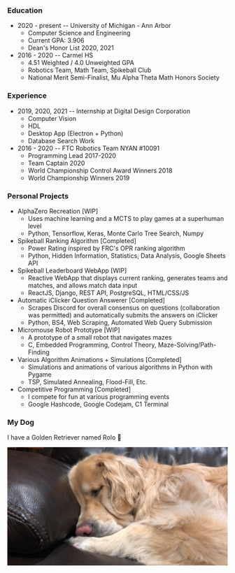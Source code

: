 ### Education
- 2020 - present -- University of Michigan - Ann Arbor
  - Computer Science and Engineering
  - Current GPA: 3.906
  - Dean's Honor List 2020, 2021
- 2016 - 2020 -- Carmel HS
  - 4.51 Weighted / 4.0 Unweighted GPA
  - Robotics Team, Math Team, Spikeball Club
  - National Merit Semi-Finalist, Mu Alpha Theta Math Honors Society


### Experience
- 2019, 2020, 2021 -- Internship at Digital Design Corporation
  - Computer Vision
  - HDL
  - Desktop App (Electron + Python)
  - Database Search Work
- 2016 - 2020 -- FTC Robotics Team NYAN #10091
  - Programming Lead 2017-2020
  - Team Captain 2020
  - World Championship Control Award Winners 2018
  - World Championship Winners 2019


### Personal Projects
- AlphaZero Recreation [WIP]
  - Uses machine learning and a MCTS to play games at a superhuman level
  - Python, Tensorflow, Keras, Monte Carlo Tree Search, Numpy
- Spikeball Ranking Algorithm [Completed]
  - Power Rating inspired by FRC's OPR ranking algorithm
  - Python, Hidden Information, Statistics, Data Analysis, Google Sheets API
- Spikeball Leaderboard WebApp [WIP]
  - Reactive WebApp that displays current ranking, generates teams and matches, and allows match data input
  - ReactJS, Django, REST API, PostgreSQL, HTML/CSS/JS
- Automatic iClicker Question Answerer [Completed]
  - Scrapes Discord for overall consensus on questions (collaboration was permitted) and automatically submits the answers on iClicker
  - Python, BS4, Web Scraping, Automated Web Query Submission
- Micromouse Robot Prototype [WIP]
  - A prototype of a small robot that navigates mazes
  - C, Embedded Programming, Control Theory, Maze-Solving/Path-Finding
- Various Algorithm Animations + Simulations [Completed]
  - Simulations and animations of various algorithms in Python with Pygame
  - TSP, Simulated Annealing, Flood-Fill, Etc.
- Competitive Programming [Completed]
  - I compete for fun at various programming events
  - Google Hashcode, Google Codejam, C1 Terminal

### My Dog
I have a Golden Retriever named Rolo 🐶

![Rolo](./Rolo.JPG)
